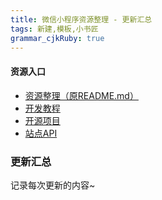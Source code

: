 ```yaml
---
title: 微信小程序资源整理 - 更新汇总
tags: 新建,模板,小书匠
grammar_cjkRuby: true
---
```


#### **资源入口** 
 - [资源整理（原README.md）][1]
 - [开发教程][2]
 - [开源项目][3]
 - [站点API][4]

### **更新汇总**
记录每次更新的内容~


  [1]: .WeApp_Resources.md
  [2]: WeApp_Tutorial.md
  [3]: WeApp_OpenCode.md
  [4]: WeApp_SiteAPI.md